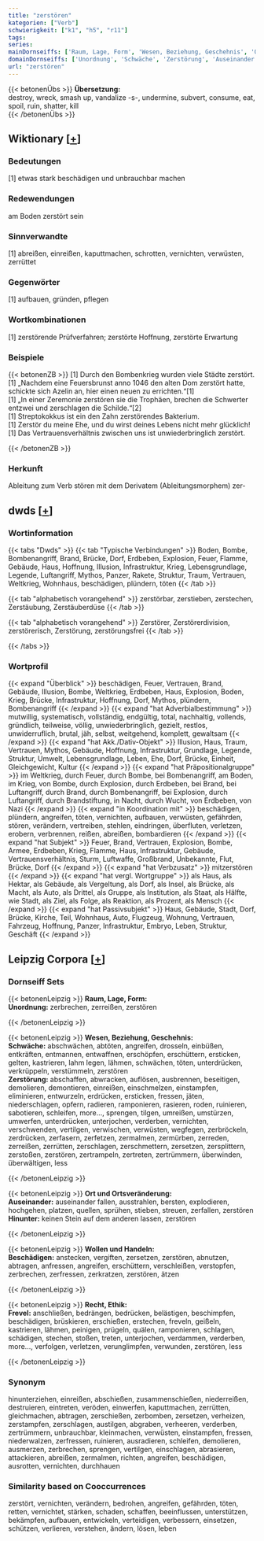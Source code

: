 ```yaml
---
title: "zerstören"
kategorien: ["Verb"]
schwierigkeit: ["k1", "h5", "r11"]
tags:
series:
mainDornseiffs: ['Raum, Lage, Form', 'Wesen, Beziehung, Geschehnis', 'Ort und Ortsveränderung', 'Wollen und Handeln', 'Recht, Ethik']
domainDornseiffs: ['Unordnung', 'Schwäche', 'Zerstörung', 'Auseinander', 'Hinunter', 'Beschädigen', 'Frevel']
url: "zerstören"
---
```


{{< betonenÜbs >}}
**Übersetzung:**  
destroy, wreck, smash up, vandalize -s-, undermine, subvert, consume, eat, spoil, ruin, shatter, kill  
{{< /betonenÜbs >}}

## Wiktionary [[+](https://de.wiktionary.org/wiki/zerstören)]

### Bedeutungen
[1] etwas stark beschädigen und unbrauchbar machen  

### Redewendungen
am Boden zerstört sein  

### Sinnverwandte
[1] abreißen, einreißen, kaputtmachen, schrotten, vernichten, verwüsten, zerrüttet  

### Gegenwörter
[1] aufbauen, gründen, pflegen  

### Wortkombinationen
[1] zerstörende Prüfverfahren; zerstörte Hoffnung, zerstörte Erwartung  

### Beispiele
{{< betonenZB >}}
[1] Durch den Bombenkrieg wurden viele Städte zerstört.  
[1] „Nachdem eine Feuersbrunst anno 1046 den alten Dom zerstört hatte, schickte sich Azelin an, hier einen neuen zu errichten.“[1]  
[1] „In einer Zeremonie zerstören sie die Trophäen, brechen die Schwerter entzwei und zerschlagen die Schilde.“[2]  
[1] Streptokokkus ist ein den Zahn zerstörendes Bakterium.  
[1] Zerstör du meine Ehe, und du wirst deines Lebens nicht mehr glücklich!  
[1] Das Vertrauensverhältnis zwischen uns ist unwiederbringlich zerstört.  

{{< /betonenZB >}}
### Herkunft
Ableitung zum Verb stören mit dem Derivatem (Ableitungsmorphem) zer-  



## dwds [[+](https://www.dwds.de/wb/zerstören)]

### Wortinformation
{{< tabs "Dwds" >}}
{{< tab "Typische Verbindungen" >}}
Boden, Bombe, Bombenangriff, Brand, Brücke, Dorf, Erdbeben, Explosion, Feuer, Flamme, Gebäude, Haus, Hoffnung, Illusion, Infrastruktur, Krieg, Lebensgrundlage, Legende, Luftangriff, Mythos, Panzer, Rakete, Struktur, Traum, Vertrauen, Weltkrieg, Wohnhaus, beschädigen, plündern, töten
{{< /tab >}}

{{< tab "alphabetisch vorangehend" >}}
zerstörbar, zerstieben, zerstechen, Zerstäubung, Zerstäuberdüse
{{< /tab >}}

{{< tab "alphabetisch vorangehend" >}}
Zerstörer, Zerstörerdivision, zerstörerisch, Zerstörung, zerstörungsfrei
{{< /tab >}}

{{< /tabs >}}

### Wortprofil
{{< expand "Überblick" >}} beschädigen, Feuer, Vertrauen, Brand, Gebäude, Illusion, Bombe, Weltkrieg, Erdbeben, Haus, Explosion, Boden, Krieg, Brücke, Infrastruktur, Hoffnung, Dorf, Mythos, plündern, Bombenangriff {{< /expand >}}
{{< expand "hat Adverbialbestimmung" >}} mutwillig, systematisch, vollständig, endgültig, total, nachhaltig, vollends, gründlich, teilweise, völlig, unwiederbringlich, gezielt, restlos, unwiderruflich, brutal, jäh, selbst, weitgehend, komplett, gewaltsam {{< /expand >}}
{{< expand "hat Akk./Dativ-Objekt" >}} Illusion, Haus, Traum, Vertrauen, Mythos, Gebäude, Hoffnung, Infrastruktur, Grundlage, Legende, Struktur, Umwelt, Lebensgrundlage, Leben, Ehe, Dorf, Brücke, Einheit, Gleichgewicht, Kultur {{< /expand >}}
{{< expand "hat Präpositionalgruppe" >}} im Weltkrieg, durch Feuer, durch Bombe, bei Bombenangriff, am Boden, im Krieg, von Bombe, durch Explosion, durch Erdbeben, bei Brand, bei Luftangriff, durch Brand, durch Bombenangriff, bei Explosion, durch Luftangriff, durch Brandstiftung, in Nacht, durch Wucht, von Erdbeben, von Nazi {{< /expand >}}
{{< expand "in Koordination mit" >}} beschädigen, plündern, angreifen, töten, vernichten, aufbauen, verwüsten, gefährden, stören, verändern, vertreiben, stehlen, eindringen, überfluten, verletzen, erobern, verbrennen, reißen, abreißen, bombardieren {{< /expand >}}
{{< expand "hat Subjekt" >}} Feuer, Brand, Vertrauen, Explosion, Bombe, Armee, Erdbeben, Krieg, Flamme, Haus, Infrastruktur, Gebäude, Vertrauensverhältnis, Sturm, Luftwaffe, Großbrand, Unbekannte, Flut, Brücke, Dorf {{< /expand >}}
{{< expand "hat Verbzusatz" >}} mitzerstören {{< /expand >}}
{{< expand "hat vergl. Wortgruppe" >}} als Haus, als Hektar, als Gebäude, als Vergeltung, als Dorf, als Insel, als Brücke, als Macht, als Auto, als Drittel, als Gruppe, als Institution, als Staat, als Hälfte, wie Stadt, als Ziel, als Folge, als Reaktion, als Prozent, als Mensch {{< /expand >}}
{{< expand "hat Passivsubjekt" >}} Haus, Gebäude, Stadt, Dorf, Brücke, Kirche, Teil, Wohnhaus, Auto, Flugzeug, Wohnung, Vertrauen, Fahrzeug, Hoffnung, Panzer, Infrastruktur, Embryo, Leben, Struktur, Geschäft {{< /expand >}}

## Leipzig Corpora [[+](https://corpora.uni-leipzig.de/en/res?word=zerstören&corpusId=deu_newscrawl-public_2018)]

### Dornseiff Sets
{{< betonenLeipzig >}}
**Raum, Lage, Form:**  
**Unordnung:** zerbrechen, zerreißen, zerstören  

{{< /betonenLeipzig >}}


{{< betonenLeipzig >}}
**Wesen, Beziehung, Geschehnis:**  
**Schwäche:** abschwächen, abtöten, angreifen, drosseln, einbüßen, entkräften, entmannen, entwaffnen, erschöpfen, erschüttern, ersticken, gelten, kastrieren, lahm legen, lähmen, schwächen, töten, unterdrücken, verkrüppeln, verstümmeln, zerstören  
**Zerstörung:** abschaffen, abwracken, auflösen, ausbrennen, beseitigen, demolieren, demontieren, einreißen, einschmelzen, einstampfen, eliminieren, entwurzeln, erdrücken, ersticken, fressen, jäten, niederschlagen, opfern, radieren, ramponieren, rasieren, roden, ruinieren, sabotieren, schleifen, more..., sprengen, tilgen, umreißen, umstürzen, umwerfen, unterdrücken, unterjochen, verderben, vernichten, verschwenden, vertilgen, verwischen, verwüsten, wegfegen, zerbröckeln, zerdrücken, zerfasern, zerfetzen, zermalmen, zermürben, zerreden, zerreißen, zerrütten, zerschlagen, zerschmettern, zersetzen, zersplittern, zerstoßen, zerstören, zertrampeln, zertreten, zertrümmern, überwinden, überwältigen, less  

{{< /betonenLeipzig >}}


{{< betonenLeipzig >}}
**Ort und Ortsveränderung:**  
**Auseinander:** auseinander fallen, ausstrahlen, bersten, explodieren, hochgehen, platzen, quellen, sprühen, stieben, streuen, zerfallen, zerstören  
**Hinunter:** keinen Stein auf dem anderen lassen, zerstören  

{{< /betonenLeipzig >}}


{{< betonenLeipzig >}}
**Wollen und Handeln:**  
**Beschädigen:** anstecken, vergiften, zersetzen, zerstören, abnutzen, abtragen, anfressen, angreifen, erschüttern, verschleißen, verstopfen, zerbrechen, zerfressen, zerkratzen, zerstören, ätzen  

{{< /betonenLeipzig >}}


{{< betonenLeipzig >}}
**Recht, Ethik:**  
**Frevel:** anschließen, bedrängen, bedrücken, belästigen, beschimpfen, beschädigen, brüskieren, erschießen, erstechen, freveln, geißeln, kastrieren, lähmen, peinigen, prügeln, quälen, ramponieren, schlagen, schädigen, stechen, stoßen, treten, unterjochen, verdammen, verderben, more..., verfolgen, verletzen, verunglimpfen, verwunden, zerstören, less  

{{< /betonenLeipzig >}}

### Synonym
hinunterziehen, einreißen, abschießen, zusammenschießen, niederreißen, destruieren, eintreten, veröden, einwerfen, kaputtmachen, zerrütten, gleichmachen, abtragen, zerschießen, zerbomben, zersetzen, verheizen, zerstampfen, zerschlagen, austilgen, abgraben, verheeren, verderben, zertrümmern, unbrauchbar, kleinmachen, verwüsten, einstampfen, fressen, niederwalzen, zerfressen, ruinieren, ausradieren, schleifen, demolieren, ausmerzen, zerbrechen, sprengen, vertilgen, einschlagen, abrasieren, attackieren, abreißen, zermalmen, richten, angreifen, beschädigen, ausrotten, vernichten, durchhauen


### Similarity based on Cooccurrences
zerstört, vernichten, verändern, bedrohen, angreifen, gefährden, töten, retten, vernichtet, stärken, schaden, schaffen, beeinflussen, unterstützen, bekämpfen, aufbauen, entwickeln, verteidigen, verbessern, einsetzen, schützen, verlieren, verstehen, ändern, lösen, leben

